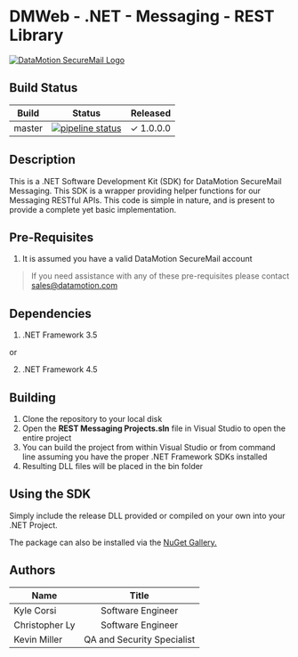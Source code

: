 # DMWeb - .NET - Messaging - REST Library

[![DataMotion SecureMail Logo](https://www.datamotion.com/wp-content/uploads/2017/07/dm-logo.png)](https://www.datamotion.com)

## Build Status

| Build   | Status  | Released  |
| ------------- |:-------------:| -----:|
| master      | [![pipeline status](https://gitlab.com/DataMotion/DMWeb/SecureMail/CSharp/Messaging/Rest/Library/badges/master/pipeline.svg)](https://gitlab.com/DataMotion/DMWeb/SecureMail/CSharp/Messaging/Rest/Library/commits/master) | ✓ 1.0.0.0 |

## Description

This is a .NET Software Development Kit (SDK) for DataMotion SecureMail Messaging. This SDK is a wrapper providing helper functions for our Messaging RESTful APIs. This code is simple in nature, and is present to provide a complete yet basic implementation.

## Pre-Requisites

1. It is assumed you have a valid DataMotion SecureMail account

>If you need assistance with any of these pre-requisites please contact sales@datamotion.com

## Dependencies

1. .NET Framework 3.5

or

2. .NET Framework 4.5

## Building

1. Clone the repository to your local disk
2. Open the **REST Messaging Projects.sln** file in Visual Studio to open the entire project
3. You can build the project from within Visual Studio or from command line assuming you have the proper .NET Framework SDKs installed
4. Resulting DLL files will be placed in the bin folder

## Using the SDK

Simply include the release DLL provided or compiled on your own into your .NET Project. 

The package can also be installed via the [NuGet Gallery.](https://www.nuget.org/packages/DMWeb.SecureMail.NET.Messaging/)

## Authors

| Name   | Title  |
| ------------- |:-------------:|
| Kyle Corsi      | Software Engineer |
| Christopher Ly | Software Engineer |
| Kevin Miller | QA and Security Specialist |